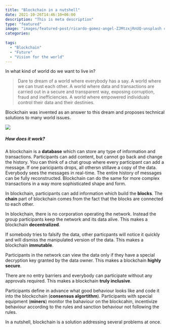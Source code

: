 ```yaml
---
title: "Blockchain in a nutshell"
date: 2021-10-26T14:46:10+06:00
description: "This is meta description"
type: "featured"
image: "images/featured-post/ricardo-gomez-angel-ZJMtzxjRnUQ-unsplash cropped.jpg"
categories: 
 
tags:
  - "Blockchain"
  - "Future"
  - "Vision for the world"
---
```

In what kind of world do we want to live in? 

>  Dare to dream of a world where everybody has a say. A world where we can trust each other. A world where data and transactions are carried out in a secure and transparent way, exposing corruption, fraud and inefficiencies. A world where empowered individuals control their data and their destinies. 

Blockchain was invented as an answer to this dream and proposes technical solutions to many world issues. 

![](../images/post-img.jpg)

##### How does it work?

A	blockchain is a **database** which can store any type of information and transactions. Participants can add content, but cannot go back and change the history. You can think of a chat group where every participant can add a message. If one paricipants drops, all othersn stillave a copy of the data. Everybody sees the messages in real-time. The entire history of messages can be fully reconstructed. Blockchain can do the same for more complex transactions in a way more sophisticated shape and form.

In blockchain, participants can add information which build the **blocks**. The **chain** part of blockchain comes from the fact that the blocks are connected to each other.  

In blockchain, there is no corporation operating the network. Instead the group participants keep the network and its data alive. This makes a blockchain **decentralized**. 

If somebody tries to falsify the data, other particpants will notice it quickly and will dismiss the manipulated version of the data. This makes a blockchain **immutable**.  

Participants in the network can view the data only if they have a special decryption key granted by the data owner. This makes a blockchain **highly secure**.

There are no entry barriers and everybody can participate without any approvals required. This makes a blockchain **truly inclusive**.

Participants define in advance what good behaviour looks like and code it into the blockcchain (**consensus algortithm**). Participants with special equipment (**miners**) monitor the bahaviour on the blockcahin, incentivize behaviour according to the rules and sanction behaviour not following the rules. 

In a nutshell, blockchain is a solution addressing several problems at once. 

